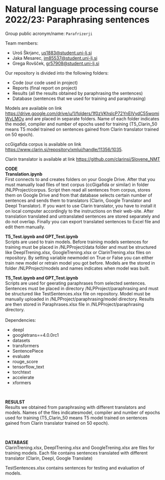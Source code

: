 # Natural language processing course 2022/23: Paraphrasing sentences

Group public acronym/name: `Parafrizerji`

Team members:
 * Uroš Škrjanc, us1883@student.uni-lj.si
 * Jaka Mesarec, jm85537@student.uni-lj.si
 * Grega Rovšček, gr57908@student.uni-lj.si
 
Our repository is divided into the following folders:
- Code (our code used in project)
- Reports (final report on project)
- Results (all the results obtained by paraphrasing the sentences)
- Database (sentences that we used for training and paraphrasing)

Models are available on link https://drive.google.com/drive/u/1/folders/1f0zVKhslcP72YnEIVydC55womiWyLMOy and are placed in separate folders. Name of each folder indicates the model, compiler and number of epochs used for training (T5_Clarin_50 means T5 model trained on sentences gained from Clarin translator trained on 50 epoch).

ccGigafida corpus is available on link https://www.clarin.si/repository/xmlui/handle/11356/1035. 

Clarin translator is available at link https://github.com/clarinsi/Slovene_NMT


**CODE** <br>
**Translation.ipynb** <br>
First connects to and creates folders on your Google Drive. After that you must manually load files of text corpus (ccGigafida or similar) in folder /NLPProject/corpus. Script then read all sentences from corpus, stores them on Google Drive and from that database selects certain number of sentences and sends them to translators (Clarin, Google Translator and Deepl Translator). If you want to use Clarin translator, you have to install it on local computer accordingly to the instructions on their web-site. After translation translated and untranslated sentences are stored separately and do not overlap. Finally you can export translated sentences to Excel file and edit them manually.

**T5_Test.ipynb and GPT_Test.ipynb** <br>
Scripts are used to train models. Before training models sentences for training must be placed in /NLPProject/data folder and must be structured like DeeplTrening.xlsx, GoogleTrening.xlsx or ClarinTrening.xlsx files on repository. By setting variable newmodel on True or False you can either train new model or retrain model you got before. Models are the stored in folder /NLPProject/models and names indicates when model was built.

**T5_Test.ipynb and GPT_Test.ipynb** <br>
Scripts are used for geerating paraphrases from selected sentences. Sentences must be placed in directory /NLPProject/paraphrasing and must be structured like TestSentences.xlsx file on repository. Model must be manually uploaded in /NLPProject/paraphrasing/model directory. Results are then stored in Paraphrases.xlsx file in /NLPProject/paraphrasing directory.
<br><br>
Dependencies:
- deepl
- googletrans==4.0.0rc1
- datasets
- transformers 
- SentencePiece 
- evaluate
- rouge_score
- tensorflow_text
- torchtext
- accelerate
- xformers

<br>

**RESULST** <br>
Results we obtained from paraphrasing with different translators and models. Names of the files indicatesmodel, compiler and number of epochs used for training (T5_Clarin_50 means T5 model trained on sentences gained from Clarin translator trained on 50 epoch).

<br>

**DATABASE** <br>
ClarinTrening.xlsx, DeeplTrening.xlsx and GoogleTrening.xlsx are files for training models. Each file contains sentences translated with different translator (Clarin, Deepl, Google Translate) 

TestSentences.xlsx contains sentences for testing and evaluation of models.

